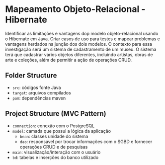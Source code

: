# Mapeamento Objeto-Relacional - Hibernate

Identificar as limitações e vantagens dop modelo objeto-relacional usando o Hibernate em Java. Criar casos de uso para testes e mapear problemas e vantagens herdados na junção dos dois modelos.
O contexto para essa investigação será um sistema de cadastramento de um museu. O sistema terá que cadastrar vários objetos diferentes, incluindo artistas, obras de arte e coleções, além de permitir a ação de operações CRUD.

## Folder Structure

- `src`: códigos fonte Java
- `target`: arquivos compilados
- `pom`: dependências maven

## Project Structure (MVC Pattern)

- `connection`: conexão com o PostgreSQL
- `model`: camada que possui a lógica da aplicação
    - `bean`: classes unidade do sistema
    - `dao`: responsável por trocar informações com o SGBD e fornecer operações CRUD e de pesquisas
- `main`: visualização/interação com o usuário
- `bd`: tabelas e inserções do banco utilizado
